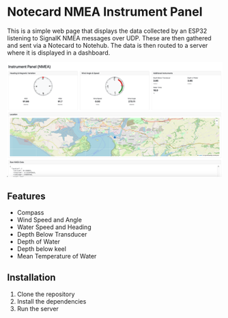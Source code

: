 # Notecard NMEA Instrument Panel

This is a simple web page that displays the data collected by an ESP32 listening to SignalK NMEA messages over UDP. These are then gathered and sent via a Notecard to Notehub. The data is then routed to a server where it is displayed in a dashboard.

![Dashboard](assets/dashboard.png)

## Features

- Compass
- Wind Speed and Angle
- Water Speed and Heading
- Depth Below Transducer
- Depth of Water
- Depth below keel
- Mean Temperature of Water

## Installation

1. Clone the repository
2. Install the dependencies
3. Run the server
